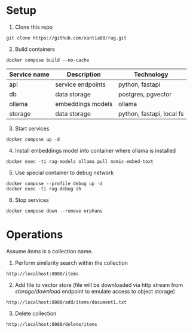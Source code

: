 
# Setup

1. Clone this repo

```
git clone https://github.com/xantia88/rag.git
```

2. Build containers

```
docker compose build --no-cache
```

|Service name|Description|Technology|
|-|-|-|
|api|service endpoints|python, fastapi|
|db|data storage|postgres, pgvector|
|ollama|embeddings models|ollama|
|storage|data storage|python, fastapi, local fs|

3. Start services

```
docker compose up -d
```

4. Install embeddings model into container where ollama is installed

```
docker exec -ti rag-models ollama pull nomic-embed-text
```

5. Use special container to debug network

```
docker compose --profile debug up -d
docker exec -ti rag-debug sh
```

6. Stop services

```
docker compose down --remove-orphans
```

# Operations

Assume *items* is a collection name.

1. Perform similarity search within the collection

```
http://localhost:8080/items
```

2. Add file to vector store (file will be downloaded via http stream from *storage/download* endpoint to emulate access to object storage)

```
http://localhost:8080/add/items/document1.txt
```

3. Delete collection

```
http://localhost:8080/delete/items
```
